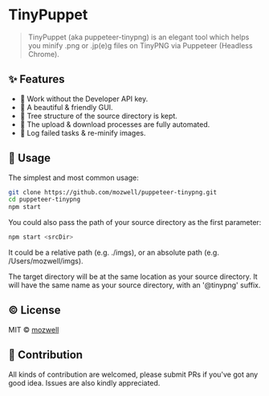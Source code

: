 # TinyPuppet

> TinyPuppet (aka puppeteer-tinypng) is an elegant tool which helps you minify .png or .jp(e)g files on TinyPNG via Puppeteer (Headless Chrome).

## ✨ Features
- 💪 Work without the Developer API key.
- 💅 A beautiful & friendly GUI.
- 🌳 Tree structure of the source directory is kept.
- 👾 The upload & download processes are fully automated.
- 📝 Log failed tasks & re-minify images.

## 🔨 Usage
The simplest and most common usage:
```bash
git clone https://github.com/mozwell/puppeteer-tinypng.git
cd puppeteer-tinypng
npm start
```

You could also pass the path of your source directory as the first parameter:
```bash
npm start <srcDir>
```
It could be a relative path (e.g. ./imgs), or an absolute path (e.g. /Users/mozwell/imgs).

The target directory will be at the same location as your source directory. It will have the same name as your source directory, with an '@tinypng' suffix.

## ©️ License

MIT © [mozwell](https://github.com/mozwell)

## 🙏 Contribution
All kinds of contribution are welcomed, please submit PRs if you've got any good idea. Issues are also kindly appreciated.
